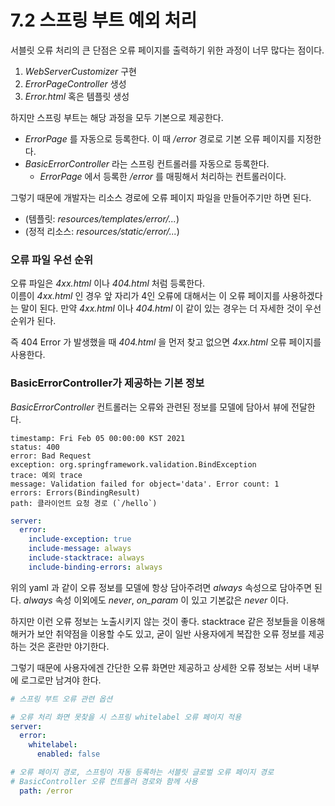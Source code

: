 # 7.2 스프링 부트 예외 처리

서블릿 오류 처리의 큰 단점은 오류 페이지를 출력하기 위한 과정이 너무 많다는 점이다.

1. _WebServerCustomizer_ 구현
2. _ErrorPageController_ 생성
3. _Error.html_ 혹은 템플릿 생성

하지만 스프링 부트는 해당 과정을 모두 기본으로 제공한다.

- _ErrorPage_ 를 자동으로 등록한다. 이 때 _/error_ 경로로 기본 오류 페이지를 지정한다.
- _BasicErrorController_ 라는 스프링 컨트롤러를 자동으로 등록한다.
  - _ErrorPage_ 에서 등록한 _/error_ 를 매핑해서 처리하는 컨트롤러이다.

그렇기 때문에 개발자는 리소스 경로에 오류 페이지 파일을 만들어주기만 하면 된다.

- (템플릿: _resources/templates/error/..._)
- (정적 리소스: _resources/static/error/..._)

### 오류 파일 우선 순위

오류 파일은 _4xx.html_ 이나 _404.html_ 처럼 등록한다.  
이름이 _4xx.html_ 인 경우 앞 자리가 4인 오류에 대해서는 이 오류 페이지를 사용하겠다는 말이 된다.
만약 _4xx.html_ 이나 _404.html_ 이 같이 있는 경우는 더 자세한 것이 우선 순위가 된다.

즉 404 Error 가 발생했을 때 _404.html_ 을 먼저 찾고 없으면 _4xx.html_ 오류 페이지를 사용한다.


### BasicErrorController가 제공하는 기본 정보

_BasicErrorController_ 컨트롤러는 오류와 관련된 정보를 모델에 담아서 뷰에 전달한다.

```text
timestamp: Fri Feb 05 00:00:00 KST 2021
status: 400
error: Bad Request
exception: org.springframework.validation.BindException
trace: 예외 trace
message: Validation failed for object='data'. Error count: 1
errors: Errors(BindingResult)
path: 클라이언트 요청 경로 (`/hello`)
```

```yaml
server:
  error:
    include-exception: true
    include-message: always
    include-stacktrace: always
    include-binding-errors: always
```

위의 yaml 과 같이 오류 정보를 모델에 항상 담아주려면 _always_ 속성으로 담아주면 된다.
_always_ 속성 이외에도 _never_, _on_param_ 이 있고 기본값은 _never_ 이다.

하지만 이런 오류 정보는 노출시키지 않는 것이 좋다. stacktrace 같은 정보들을 이용해 해커가 보안 취약점을 이용할 수도 있고,
굳이 일반 사용자에게 복잡한 오류 정보를 제공하는 것은 혼란만 야기한다.

그렇기 때문에 사용자에겐 간단한 오류 화면만 제공하고 상세한 오류 정보는 서버 내부에 로그로만 남겨야 한다.


```yaml
# 스프링 부트 오류 관련 옵션

# 오류 처리 화면 못찾을 시 스프링 whitelabel 오류 페이지 적용 
server:
  error:
    whitelabel:
      enabled: false

# 오류 페이지 경로, 스프링이 자동 등록하는 서블릿 글로벌 오류 페이지 경로
# BasicController 오류 컨트롤러 경로와 함께 사용
  path: /error
```

